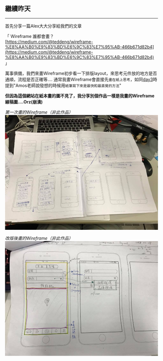 ## 繼續昨天
---

首先分享一篇Alex大大分享給我們的文章   

「 Wireframe 誰都會畫？   
[https://medium.com/@teddeng/wireframe-%E8%AA%B0%E9%83%BD%E6%9C%83%E7%95%AB-466b671d82b4](https://medium.com/@teddeng/wireframe-%E8%AA%B0%E9%83%BD%E6%9C%83%E7%95%AB-466b671d82b4) 」

萬事俱備，我們來畫Wireframe初步看一下排版layout，來思考元件放的地方是否通順，流程是否正確等....
通常我畫Wireframe會直接先`畫在紙上思考`，如同[day3](https://ithelp.ithome.com.tw/articles/10202728 )時提到"Amos老師說發想的時候用`紙筆寫下來是最快和最直覺的方法`"   

**但因為這個網站在紙本畫的圖不見了，我分享別個作品一樣是我畫的Wireframe線稿圖....Orz(崩潰)**

_第一次畫的Wireframe（非此作品）_
![第一次畫的Wireframe](https://github.com/tinatyc/King-Ironman-30Day-Challenge/blob/master/2018/article/img/day5_wirefream.jpg?raw=true)

_改版後畫的Wireframe（非此作品）_
![改版後畫的Wireframe](https://github.com/tinatyc/King-Ironman-30Day-Challenge/blob/master/2018/article/img/day5_Wireframe2.jpg?raw=true)

